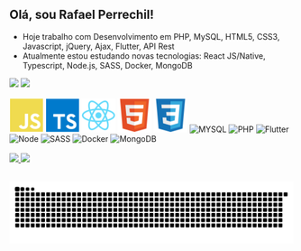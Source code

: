 ## Olá, sou Rafael Perrechil!
- Hoje trabalho com Desenvolvimento em PHP, MySQL, HTML5, CSS3, Javascript, jQuery, Ajax, Flutter, API Rest
- Atualmente estou estudando novas tecnologias: React JS/Native, Typescript, Node.js, SASS, Docker, MongoDB
<div style="display: inline_block">
  <a href="https://www.instagram.com/rafaelperrechil/" target="_blank"><img src="https://img.shields.io/badge/-Instagram-%23E4405F?style=for-the-badge&logo=instagram&logoColor=white" target="_blank"></a>
  <a href="https://www.linkedin.com/in/rafael-perrechil-190933151/" target="_blank"><img src="https://img.shields.io/badge/-LinkedIn-%230077B5?style=for-the-badge&logo=linkedin&logoColor=white" target="_blank"></a> 
</div>
<br>
<div style="display: inline_block">
  <img alt="Js" height="60" width="60" src="https://raw.githubusercontent.com/devicons/devicon/master/icons/javascript/javascript-plain.svg">
  <img alt="Ts" height="60" width="60" src="https://raw.githubusercontent.com/devicons/devicon/master/icons/typescript/typescript-plain.svg">
  <img alt="React" height="60" width="60" src="https://raw.githubusercontent.com/devicons/devicon/master/icons/react/react-original.svg">
  <img alt="HTML" height="60" width="60" src="https://raw.githubusercontent.com/devicons/devicon/master/icons/html5/html5-original.svg">
  <img alt="CSS" height="60" width="60" src="https://raw.githubusercontent.com/devicons/devicon/master/icons/css3/css3-original.svg">
  <img alt="MYSQL" height="60" width="60" src="https://cdn.jsdelivr.net/gh/devicons/devicon/icons/mysql/mysql-original-wordmark.svg" />
  <img alt="PHP" height="60" width="60" src="https://cdn.jsdelivr.net/gh/devicons/devicon/icons/php/php-plain.svg" />
  <img alt="Flutter" height="60" width="60" src="https://cdn.jsdelivr.net/gh/devicons/devicon/icons/flutter/flutter-original.svg" />
  <img alt="Node" height="60" width="60" src="https://cdn.jsdelivr.net/gh/devicons/devicon/icons/nodejs/nodejs-original-wordmark.svg" />
  <img alt="SASS" height="60" width="60" src="https://cdn.jsdelivr.net/gh/devicons/devicon/icons/sass/sass-original.svg" />
  <img alt="Docker" height="60" width="60" src="https://cdn.jsdelivr.net/gh/devicons/devicon/icons/docker/docker-original.svg" />
  <img alt="MongoDB" height="60" width="60" src="https://cdn.jsdelivr.net/gh/devicons/devicon/icons/mongodb/mongodb-original-wordmark.svg" />
</div>

<br>
<div style="display: inline_block">
  <a href="https://github.com/rafaelperrechil">
    <img height="180em" src="https://github-readme-stats.vercel.app/api?username=rafaelperrechil&show_icons=true&theme=dark&include_all_commits=true&count_private=true"/>
    <img height="180em" src="https://github-readme-stats.vercel.app/api/top-langs/?username=rafaelperrechil&layout=compact&langs_count=7&theme=dark"/>
  </a>
</div>                                   
<br>
<div> 

  ![Snake animation](https://github.com/rafaelperrechil/rafaelperrechil/blob/output/github-contribution-grid-snake.svg)
</div>
